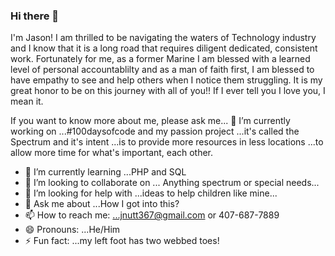 ### Hi there 👋
I'm Jason! I am thrilled to be navigating the waters of Technology industry and 
I know that it is a long road that requires diligent dedicated, consistent work. Fortunately
for me, as a former Marine I am blessed with
a learned level of personal accountablilty and as a man of faith first, I am blessed to have empathy to see 
and help others when I notice them struggling. It is my great honor to be on this journey with all of you!!
If I ever tell you I love you, I mean it.

If you want to know more about me, please ask me...
🔭 I’m currently working on ...#100daysofcode and my passion project
                            ...it's called the Spectrum and it's intent 
                            ...is to provide more resources in less locations
                            ...to allow more time for what's important, each other.
- 🌱 I’m currently learning ...PHP and SQL
- 👯 I’m looking to collaborate on ... Anything spectrum or special needs...
- 🤔 I’m looking for help with ...ideas to help children like mine...
- 💬 Ask me about ...How I got into this?
- 📫 How to reach me: ...jnutt367@gmail.com or 407-687-7889
- 😄 Pronouns: ...He/Him
- ⚡ Fun fact: ...my left foot has two webbed toes! 
<!--
**jnutt367/jnutt367** is a ✨ _special_ ✨ repository because its `README.md` (this file) appears on your GitHub profile.

Here are some ideas to get you started:

- 
-->
